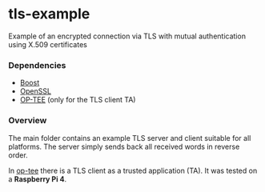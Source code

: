 # tls-example
Example of an encrypted connection via TLS with mutual authentication using X.509 certificates

### Dependencies
- [Boost](https://www.boost.org)
- [OpenSSL](https://www.openssl.org)
- [OP-TEE](https://github.com/OP-TEE) (only for the TLS client TA)

### Overview
The main folder contains an example TLS server and client suitable for all platforms. The server simply sends back all received words in reverse order.

In [op-tee](op-tee) there is a TLS client as a trusted application (TA). It was tested on a **Raspberry Pi 4**.
